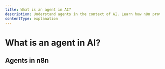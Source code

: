 ```yaml
---
title: What is an agent in AI?
description: Understand agents in the context of AI. Learn how n8n provides agents.
contentType: explanation
---
```


# What is an agent in AI?


## Agents in n8n
